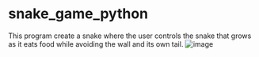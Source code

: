 # snake_game_python
This program create a snake where the user controls the snake that grows as it eats food while avoiding the wall and its own tail.
![image](https://github.com/SahilPanigrahi/snake_game_python/assets/119133054/35f76924-5766-4353-8c25-7adf390253c9)
